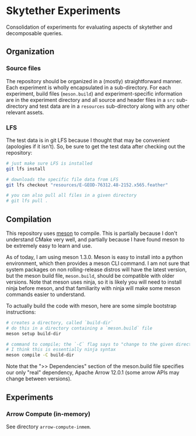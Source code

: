 # Skytether Experiments

Consolidation of experiments for evaluating aspects of skytether and decomposable queries.


## Organization
### Source files
The repository should be organized in a (mostly) straightforward manner. Each experiment
is wholly encapsulated in a sub-directory. For each experiment, build files
(`meson.build`) and experiment-specific information are in the experiment directory and
all source and header files in a `src` sub-directory and test data are in a `resources`
sub-directory along with any other relevant assets.

###  LFS
The test data is in git LFS because I thought that may be convenient (apologies if it
isn't). So, be sure to get the test data after checking out the repository:

```bash
# just make sure LFS is installed
git lfs install

# downloads the specific file data from LFS
git lfs checkout "resources/E-GEOD-76312.48-2152.x565.feather"

# you can also pull all files in a given directory
# git lfs pull .
```

## Compilation
This repository uses [meson][web-meson] to compile. This is partially because I don't understand
CMake very well, and partially because I have found meson to be extremely easy to learn and use.

As of today, I am using meson 1.3.0. Meson is easy to install into a python environment,
which then provides a meson CLI command. I am not sure that system packages on non
rolling-release distros will have the latest version, but the meson build file,
`meson.build`, should be compatible with older versions. Note that meson uses ninja, so it
is likely you will need to install ninja before meson, and that familiarity with ninja
will make some meson commands easier to understand.

To actually build the code with meson, here are some simple bootstrap instructions:

```bash
# creates a directory, called `build-dir`
# do this in a directory containing a `meson.build` file
meson setup build-dir

# command to compile; the `-C` flag says to "change to the given directory and run the command"
# I think this is essentially ninja syntax
meson compile -C build-dir
```

Note that the ">> Dependencies" section of the meson.build file specifies our only "real"
dependency, Apache Arrow 12.0.1 (some arrow APIs may change between versions).


## Experiments

### Arrow Compute (in-memory)
See directory `arrow-compute-inmem`.


<!-- resources -->
[web-meson]: https://mesonbuild.com/
